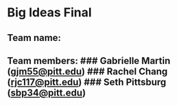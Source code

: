 # Big Ideas Final
## Team name:

## Team members: ### Gabrielle Martin (gjm55@pitt.edu) ### Rachel Chang (rjc117@pitt.edu) ### Seth Pittsburg (sbp34@pitt.edu)
 
